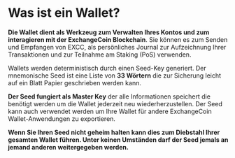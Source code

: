 # Was ist ein Wallet?

**Die Wallet dient als Werkzeug zum Verwalten Ihres Kontos und zum interagieren mit der ExchangeCoin Blockchain**. Sie können es zum Senden und Empfangen von EXCC, als persönliches Journal zur Aufzeichnung Ihrer Transaktionen und zur Teilnahme am Staking (PoS) verwenden.

Wallets werden deterministisch durch einen Seed-Key generiert. Der mnemonische Seed ist eine Liste von **33 Wörtern** die zur Sicherung leicht auf ein Blatt Papier geschrieben werden kann.

**Der Seed fungiert als Master Key** der alle Informationen speichert die benötigt werden um die Wallet jederzeit neu wiederherzustellen. Der Seed kann auch verwendet werden um Ihre Wallet für andere ExchangeCoin Wallet-Anwendungen zu exportieren.

**Wenn Sie Ihren Seed nicht geheim halten kann dies zum Diebstahl Ihrer gesamten Wallet führen. Unter keinen Umständen darf der Seed jemals an jemand anderen weitergegeben werden.**
